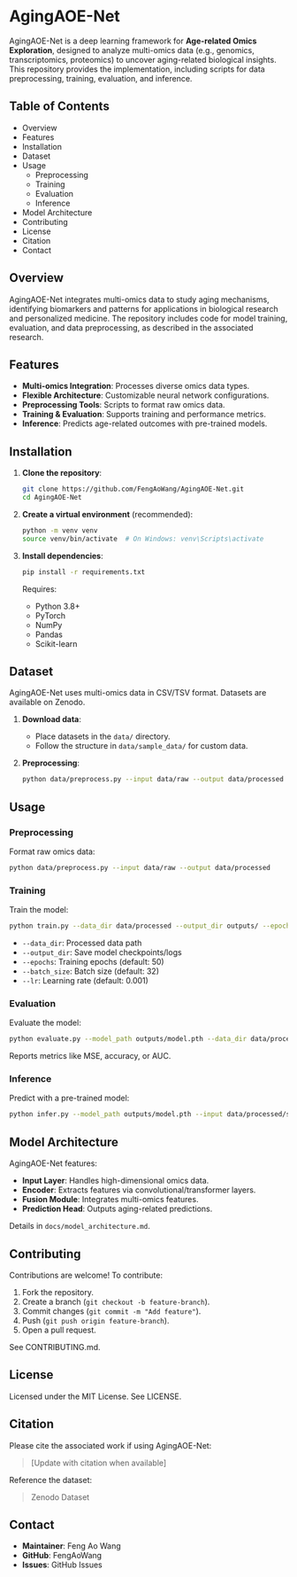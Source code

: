 # AgingAOE-Net

AgingAOE-Net is a deep learning framework for **Age-related Omics Exploration**, designed to analyze multi-omics data (e.g., genomics, transcriptomics, proteomics) to uncover aging-related biological insights. This repository provides the implementation, including scripts for data preprocessing, training, evaluation, and inference.

## Table of Contents

- Overview
- Features
- Installation
- Dataset
- Usage
  - Preprocessing
  - Training
  - Evaluation
  - Inference
- Model Architecture
- Contributing
- License
- Citation
- Contact

## Overview

AgingAOE-Net integrates multi-omics data to study aging mechanisms, identifying biomarkers and patterns for applications in biological research and personalized medicine. The repository includes code for model training, evaluation, and data preprocessing, as described in the associated research.

## Features

- **Multi-omics Integration**: Processes diverse omics data types.
- **Flexible Architecture**: Customizable neural network configurations.
- **Preprocessing Tools**: Scripts to format raw omics data.
- **Training & Evaluation**: Supports training and performance metrics.
- **Inference**: Predicts age-related outcomes with pre-trained models.

## Installation

1. **Clone the repository**:

   ```bash
   git clone https://github.com/FengAoWang/AgingAOE-Net.git
   cd AgingAOE-Net
   ```

2. **Create a virtual environment** (recommended):

   ```bash
   python -m venv venv
   source venv/bin/activate  # On Windows: venv\Scripts\activate
   ```

3. **Install dependencies**:

   ```bash
   pip install -r requirements.txt
   ```

   Requires:

   - Python 3.8+
   - PyTorch
   - NumPy
   - Pandas
   - Scikit-learn

## Dataset

AgingAOE-Net uses multi-omics data in CSV/TSV format. Datasets are available on Zenodo.

1. **Download data**:

   - Place datasets in the `data/` directory.
   - Follow the structure in `data/sample_data/` for custom data.

2. **Preprocessing**:

   ```bash
   python data/preprocess.py --input data/raw --output data/processed
   ```

## Usage

### Preprocessing

Format raw omics data:

```bash
python data/preprocess.py --input data/raw --output data/processed
```

### Training

Train the model:

```bash
python train.py --data_dir data/processed --output_dir outputs/ --epochs 50 --batch_size 32 --lr 0.001
```

- `--data_dir`: Processed data path
- `--output_dir`: Save model checkpoints/logs
- `--epochs`: Training epochs (default: 50)
- `--batch_size`: Batch size (default: 32)
- `--lr`: Learning rate (default: 0.001)

### Evaluation

Evaluate the model:

```bash
python evaluate.py --model_path outputs/model.pth --data_dir data/processed
```

Reports metrics like MSE, accuracy, or AUC.

### Inference

Predict with a pre-trained model:

```bash
python infer.py --model_path outputs/model.pth --input data/processed/sample.csv
```

## Model Architecture

AgingAOE-Net features:

- **Input Layer**: Handles high-dimensional omics data.
- **Encoder**: Extracts features via convolutional/transformer layers.
- **Fusion Module**: Integrates multi-omics features.
- **Prediction Head**: Outputs aging-related predictions.

Details in `docs/model_architecture.md`.

## Contributing

Contributions are welcome! To contribute:

1. Fork the repository.
2. Create a branch (`git checkout -b feature-branch`).
3. Commit changes (`git commit -m "Add feature"`).
4. Push (`git push origin feature-branch`).
5. Open a pull request.

See CONTRIBUTING.md.

## License

Licensed under the MIT License. See LICENSE.

## Citation

Please cite the associated work if using AgingAOE-Net:

> \[Update with citation when available\]

Reference the dataset:

> Zenodo Dataset

## Contact

- **Maintainer**: Feng Ao Wang
- **GitHub**: FengAoWang
- **Issues**: GitHub Issues
